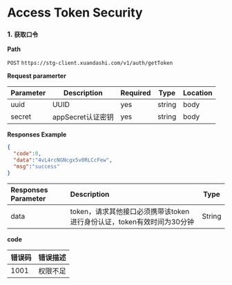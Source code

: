 # Access Token Security

### 1. `获取口令`

**Path**

`POST`   `https://stg-client.xuandashi.com/v1/auth/getToken`

**Request paramerter**

| Parameter | Description       | Required | Type   | Location |
| --------- | ----------------- | -------- | ------ | -------- |
| uuid      | UUID              | yes      | string | body     |
| secret    | appSecret认证密钥 | yes      | string | body     |

**Responses Example**

```json
{
  "code":0,
  "data":"4vL4rcNGNcgx5v0RLCcFew",
  "msg":"success"
}
```

| Responses Parameter | Description                                                  | Type   |
| :------------------ | :----------------------------------------------------------- | ------ |
| data                | token，请求其他接口必须携带该token进行身份认证，token有效时间为30分钟 | String |

**code**

| 错误码 | 错误描述 |
| ------ | -------- |
| 1001   | 权限不足 |